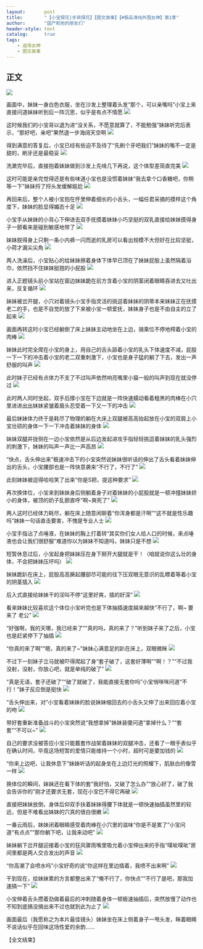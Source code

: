 ```yaml
---
layout:       post
title:        "【小宝探花|步宾探花】【图文故事】【#极品清纯外围女神】第1季"
author:       "国产和他的朋友们"
header-style: text
catalog:      true
tags:
    - 返场女神
    - 图文故事
---
```


## 正文

![](https://pj.oz0ays.app/tupian/forum/202408/11/161511ldzjqocchejyzrb4.gif)

画面中，妹妹一身白色衣服，坐在沙发上整理着头发“那个，可以亲嘴吗”小宝上来直接问道妹妹听到后一阵沉思，似乎是有点不情愿
![](https://pj.oz0ays.app/tupian/forum/202408/11/161516l6l7m7miq67zksui.gif)

这时候我们的小宝哥以退为进“没关系，不愿意就算了，不能勉强”妹妹听完后表示，“那好吧，亲吧”果然退一步海阔天空啊
![](https://pj.oz0ays.app/tupian/forum/202408/11/161522j10o25sfsskbqccc.gif)

得到满意的答复后，小宝已经有些迫不及待了“先刷个牙吧我们”妹妹的嘴不一定是甜的，刷牙还是最稳妥
![](https://pj.oz0ays.app/tupian/forum/202408/11/161536kuibd0dqu0sbebnu.gif)

洗漱完毕后，直接抱着妹妹做到沙发上先啃几下再说，这个体型差简直完美
![](https://pj.oz0ays.app/tupian/forum/202408/11/161539mfsyezg0rfk59ezf.gif)

这时可能是亲完觉得还是有些味道小宝也是没惯着妹妹“我去拿个口香糖吧，你稍等一下”妹妹捋了捋头发缓解尴尬
![](https://pj.oz0ays.app/tupian/forum/202408/11/161543x32y372xrvuz8h7k.gif)

再回来后，整个人被小宝抱在怀里伸着细长的小舌头，一幅任君采摘的摸样这个角度下，妹妹的脸显得媚态十足
![](https://pj.oz0ays.app/tupian/forum/202408/11/161556pnrlobnwbin0yn3n.gif)

小宝手从妹妹的小背心下伸进去双手抚摸着妹妹小巧坚挺的双乳直接给妹妹摸得身子一颤看来是碰到敏感地带了
![](https://pj.oz0ays.app/tupian/forum/202408/11/161559jikx73is7pspn6ok.gif)

妹妹脱得身上只剩一条小内裤一闪而逝的乳房可以看出规模不大但好在比较坚挺，小荷才漏尖尖角
![](https://pj.oz0ays.app/tupian/forum/202408/11/161602psqwwf8nqcql83zc.gif)

两人洗澡后，小宝贴心的给妹妹擦着身体下体早已顶在了妹妹屁股上虽然隔着浴巾，依然挡不住妹妹挺翘的小屁股
![](https://pj.oz0ays.app/tupian/forum/202408/11/161617hsg07pysrszsgyra.gif)

进入正题镜头前小宝站在窗边妹妹跪在前方含着小宝的阴茎闭着眼睛吞进去又吐出来，反复循环
![](https://pj.oz0ays.app/tupian/forum/202408/11/161628jc7nnkhp0fv7d0dk.gif)

妹妹被岔开腿，小穴对着镜头小宝手指灵活的挑逗着妹妹的阴蒂本来妹妹正在抚摸老二的手，也是不自觉的放了下来被小宝一顿爱抚，妹妹身子也是不由自主的立了起来
![](https://pj.oz0ays.app/tupian/forum/202408/11/161636c89g9v99bg6g848p.gif)

画面再转这时小宝已经躺倒了床上妹妹主动地坐在上边，骑乘位不停地榨着小宝的肉棒
![](https://pj.oz0ays.app/tupian/forum/202408/11/161642f65ukof6zbscjz36.gif)

妹妹此时完全爬在小宝的身上，用自己的舌头舔着小宝的乳头下体速度不减，屁股一下一下的冲击着小宝的老二双重刺激下，小宝也是身子猛的躺了下去，发出一声舒服的叫声
![](https://pj.oz0ays.app/tupian/forum/202408/11/161654d2lgmj2ubr2hd8gj.gif)

此时妹子已经有点体力不支了不过叫声依然响亮嘴里小猫一般的叫声到现在就没停过
![](https://pj.oz0ays.app/tupian/forum/202408/11/161712a59c0hhrchbp0c9f.gif)

此时两人同时坐起，双手后撑小宝在下边就是一阵快速蠕动看着粗黑的肉棒在小穴里进进出出妹妹紧皱着眉头忍受着一下又一下的冲击
![](https://pj.oz0ays.app/tupian/forum/202408/11/161723r0ezxlocwla54wl4.gif)

最后妹妹体力终于是耗尽了物理的躺在大床上双腿被高高抬起放在小宝的双肩上小宝壮硕的身体一下一下冲击着妹妹的身体
![](https://pj.oz0ays.app/tupian/forum/202408/11/161730fcr9cljgjjcjlgom.gif)

妹妹双腿并拢侧在一边小宝依然是从后边发起进攻手指轻轻挑逗着妹妹的乳头强烈的刺激下，妹妹的叫声一声比一声高昂
![](https://pj.oz0ays.app/tupian/forum/202408/11/161740fiyu5ni6y5zix7sg.gif)

“快点，舌头伸出来”极速冲击下的小宝突然说妹妹很听话的伸出了舌头看着妹妹伸出的舌头，小宝腰部也是一阵快意袭来“不行了，不行了”
![](https://pj.oz0ays.app/tupian/forum/202408/11/161758ob4vvwgzbwvdwdbc.gif)

此刻妹妹被逗得哈哈笑了出来“你是S把，提这种要求”
![](https://pj.oz0ays.app/tupian/forum/202408/11/161813aybwj649tqp226x4.gif)

再次换体位，小宝来到妹妹身后侧躺着身子对着妹妹的小屁股就是一顿冲撞妹妹娇小的身体，被顶的奶子乱颤直呼“啊~爽死了”
![](https://pj.oz0ays.app/tupian/forum/202408/11/161818ly2zqnb5z4712xw1.gif)

两人这时已经体力耗尽，躺在床上随意闲聊着“你浑身都是汗啊”“这不就是性乐趣吗”妹妹一句话直击要害，不愧是专业人士
![](https://pj.oz0ays.app/tupian/forum/202408/11/161833ty8cga8wzgw24wyg.gif)

小宝手指沾了点唾液，在妹妹的胸上打着转“其实你们女人给人口的时候，来点唾液也会让我们很舒服”难道你以为妹妹不知道吗，妹妹只是不想
![](https://pj.oz0ays.app/tupian/forum/202408/11/161920sixii8tr98i7dir0.gif)

短暂休息过后，小宝起身把妹妹压在身下掰开大腿就是干！（咱就说你这么壮的身体，不会把妹妹压坏吗）
![](https://pj.oz0ays.app/tupian/forum/202408/11/161926tzf8ag15f81oxqxn.gif)

妹妹跪趴在床上，屁股高高撅起腰部尽可能的往下压双眼无意识的乱瞟着等着小宝的阴茎插入
![](https://pj.oz0ays.app/tupian/forum/202408/11/161941c22hasaha2ttsszh.gif)

后入式直接给妹妹干的淫叫不停“这里好爽，插的好深”
![](https://pj.oz0ays.app/tupian/forum/202408/11/162009qa6uxo6dxvuzvhhh.gif)

看来妹妹比较喜欢这个体位小宝听完也是下体抽插速度越来越快“不行了，啊~ 要来了 老公”
![](https://pj.oz0ays.app/tupian/forum/202408/11/162014dtfud8drrwad53ka.gif)

“好强啊，我的天哪，我已经来了”“真的吗，真的来了？”听到妹子来了之后，小宝也是赶紧停下了抽插
![](https://pj.oz0ays.app/tupian/forum/202408/11/162026wmapfezge9527amc.gif)

“你真的来了啊”“嗯，真的来了~”妹妹心满意足的趴在床上，双眼微眯
![](https://pj.oz0ays.app/tupian/forum/202408/11/162116yccppl6eld6llwse.gif)

不过下一刻妹子立马就被吓得爬起了身“套子破了，这套好薄啊”“啊！？”“不过我没射，没射，你放心吧，就是单纯的破了”
![](https://pj.oz0ays.app/tupian/forum/202408/11/162121lmaaa7tff93tar93.gif)

“真是无语，套子还破了”“破了就破了，我能直接无套你吗”小宝悄咪咪问道“不行！”妹子反应倒是挺快
![](https://pj.oz0ays.app/tupian/forum/202408/11/162136vksmlwckbvy9sw1s.gif)

“舌头伸出来，对”小宝看着妹妹的脸说妹妹缩回去的小舌头又伸了出来回应着小宝的吻
![](https://pj.oz0ays.app/tupian/forum/202408/11/162217wpcapjch57pop6sa.gif)

带好套重新准备战斗的小宝突然说“我想拿掉”妹妹装傻问道“拿掉什么？”“套套”“不可以~”
![](https://pj.oz0ays.app/tupian/forum/202408/11/162224sh0bvv2h2hbi09hh.gif)

自己的要求没被答应小宝只能戴套作战架着妹妹的双腿冲击，还看了一眼手表似乎在确认时间，毕竟这场短暂的爱情只能维持一个小时，超时可是要加钱的
![](https://pj.oz0ays.app/tupian/forum/202408/11/162229mxrp9plt6ej9rq6h.gif)

“你来上边吧，让我休息下”妹妹听话的起身坐在上边灯光的照耀下，肌肤白的像雪一样
![](https://pj.oz0ays.app/tupian/forum/202408/11/162311b7obksjks3sr8jrs.gif)

换体位的瞬间，妹妹还在看下体的套“我好怕，又破了怎么办”“放心好了，破了我会告诉你的”刚才还要求无套，现在小宝巴不得它再破
![](https://pj.oz0ays.app/tupian/forum/202408/11/162317yoogfknnxfrxlzdn.gif)

直接把妹妹放倒，身体后仰双手扶着妹妹得腰下体就是一顿快速抽插虽然里的较远，但是不难看出妹妹的穴真的很白很嫩
![](https://pj.oz0ays.app/tupian/forum/202408/11/162323j7xe7fxe6372xjfx.gif)

一番云雨后，妹妹闭着眼睛感受着肉棒在小穴里的滋味“你是不是累了”小宝问道“有点点”“那你躺下吧，让我来动吧”
![](https://pj.oz0ays.app/tupian/forum/202408/11/162433wq65kq9c58uhww6c.gif)

妹妹躺下岔开腿迎接着小宝的狂风骤雨嘴里吸允着小宝伸出来的手指“噗呲噗呲”房间里都是两人交合发出的声音
![](https://pj.oz0ays.app/tupian/forum/202408/11/162437h8httl8t1t6c6jjw.gif)

“你高潮了会喷水吗”小宝好奇的说“你这样在里边插着，我喷不出来啊”
![](https://pj.oz0ays.app/tupian/forum/202408/11/162442unn2rpgydkdn8n2n.gif)

干到现在，给妹妹累的方言都整出来了“俺不行了，你快点”“不行了是吧，那我加速搞一下”
![](https://pj.oz0ays.app/tupian/forum/202408/11/162448uyy5tcfakae15zgl.gif)

小宝伸着舌头攒着劲做着最后的冲刺随着身体一顿极速抽插后，突然放慢了动作也不知到底搞没搞出来不过也就到此为止了
![](https://pj.oz0ays.app/tupian/forum/202408/11/162452iw777h3b4lkujzhs.gif)

画面最后（我愿称之为本片最佳镜头）妹妹坐在床上侧着身子一甩头发，眯着眼睛不说话似乎在回味这场性爱的余韵......

【全文结束】